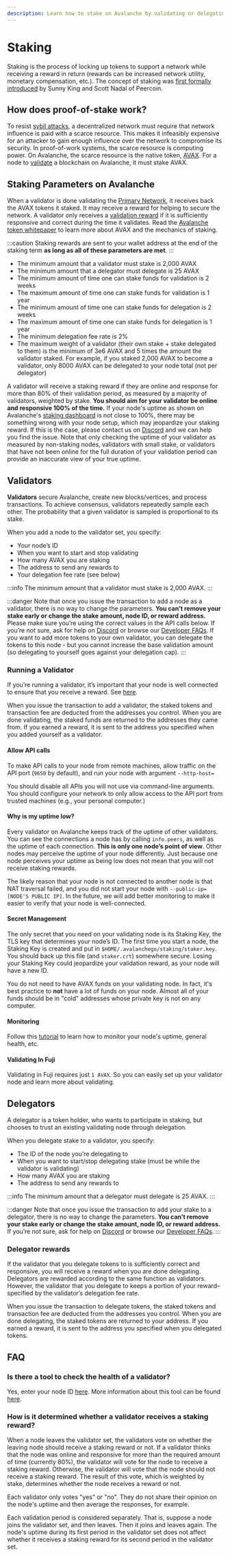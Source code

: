 ```yaml
---
description: Learn how to stake on Avalanche by validating or delegating
---
```


# Staking

Staking is the process of locking up tokens to support a network while receiving a reward in return \(rewards can be increased network utility, monetary compensation, etc.\). The concept of staking was [first formally introduced](https://web.archive.org/web/20160306084128/https://peercoin.net/assets/paper/peercoin-paper.pdf) by Sunny King and Scott Nadal of Peercoin.

## How does proof-of-stake work?

To resist [sybil attacks](https://support.avalabs.org/en/articles/4064853-what-is-a-sybil-attack), a decentralized network must require that network influence is paid with a scarce resource. This makes it infeasibly expensive for an attacker to gain enough influence over the network to compromise its security. In proof-of-work systems, the scarce resource is computing power. On Avalanche, the scarce resource is the native token, [AVAX](../../#avalanche-avax-token). For a node to [validate](http://support.avalabs.org/en/articles/4064704-what-is-a-blockchain-validator) a blockchain on Avalanche, it must stake AVAX.

## Staking Parameters on Avalanche

When a validator is done validating the [Primary Network](http://support.avalabs.org/en/articles/4135650-what-is-the-primary-network), it receives back the AVAX tokens it staked. It may receive a reward for helping to secure the network. A validator only receives a [validation reward](http://support.avalabs.org/en/articles/4587396-what-are-validator-staking-rewards) if it is sufficiently responsive and correct during the time it validates. Read the [Avalanche token whitepaper](https://files.avalabs.org/papers/token.pdf) to learn more about AVAX and the mechanics of staking.

:::caution
Staking rewards are sent to your wallet address at the end of the staking term **as long as all of these parameters are met**.
:::

* The minimum amount that a validator must stake is 2,000 AVAX
* The minimum amount that a delegator must delegate is 25 AVAX
* The minimum amount of time one can stake funds for validation is 2 weeks
* The maximum amount of time one can stake funds for validation is 1 year
* The minimum amount of time one can stake funds for delegation is 2 weeks
* The maximum amount of time one can stake funds for delegation is 1 year
* The minimum delegation fee rate is 2%
* The maximum weight of a validator \(their own stake + stake delegated to them\) is the minimum of 3e6 AVAX and 5 times the amount the validator staked. For example, if you staked 2,000 AVAX to become a validator, only 8000 AVAX can be delegated to your node total \(not per delegator\)

A validator will receive a staking reward if they are online and response for more than 80% of their validation period, as measured by a majority of validators, weighted by stake. **You should aim for your validator be online and responsive 100% of the time.**
If your node's uptime as shown on Avalanche's [staking dashboard](https://stats.avax.network/dashboard/staking/) is not close to 100%, there may be something wrong with your node setup, which may jeopardize your staking reward. If this is the case, please contact us on [Discord](https://chat.avax.network) and we can help you find the issue. Note that only checking the uptime of your validator as measured by non-staking nodes, validators with small stake, or validators that have not been online for the full duration of your validation period can provide an inaccurate view of your true uptime.


## Validators

**Validators** secure Avalanche, create new blocks/vertices, and process transactions. To achieve consensus, validators repeatedly sample each other. The probability that a given validator is sampled is proportional to its stake.

When you add a node to the validator set, you specify:

* Your node’s ID
* When you want to start and stop validating
* How many AVAX you are staking
* The address to send any rewards to
* Your delegation fee rate \(see below\)

:::info
The minimum amount that a validator must stake is 2,000 AVAX.
:::

:::danger
Note that once you issue the transaction to add a node as a validator, there is no way to change the parameters. **You can’t remove your stake early or change the stake amount, node ID, or reward address.** Please make sure you’re using the correct values in the API calls below. If you’re not sure, ask for help on [Discord](https://chat.avax.network) or browse our [Developer FAQs](http://support.avalabs.org/en/collections/2618154-developer-faq). If you want to add more tokens to your own validator, you can delegate the tokens to this node - but you cannot increase the base validation amount \(so delegating to yourself goes against your delegation cap\).
:::

### Running a Validator <a id="running-a-validator"></a>

If you’re running a validator, it’s important that your node is well connected to ensure that you receive a reward. See [here](http://support.avalabs.org/en/articles/4594192-networking-setup).

When you issue the transaction to add a validator, the staked tokens and transaction fee are deducted from the addresses you control. When you are done validating, the staked funds are returned to the addresses they came from. If you earned a reward, it is sent to the address you specified when you added yourself as a validator.

#### Allow API calls <a id="allow-api-calls"></a>

To make API calls to your node from remote machines, allow traffic on the API port \(`9650` by default\), and run your node with argument `--http-host=`

You should disable all APIs you will not use via command-line arguments. You should configure your network to only allow access to the API port from trusted machines \(e.g., your personal computer.\)

#### Why is my uptime low? <a id="why-is-my-uptime-low"></a>

Every validator on Avalanche keeps track of the uptime of other validators. You can see the connections a node has by calling `info.peers`, as well as the uptime of each connection. **This is only one node’s point of view**. Other nodes may perceive the uptime of your node differently. Just because one node perceives your uptime as being low does not mean that you will not receive staking rewards.

The likely reason that your node is not connected to another node is that NAT traversal failed, and you did not start your node with `--public-ip=[NODE'S PUBLIC IP]`. In the future, we will add better monitoring to make it easier to verify that your node is well-connected.

#### Secret Management <a id="secret-management"></a>

The only secret that you need on your validating node is its Staking Key, the TLS key that determines your node’s ID. The first time you start a node, the Staking Key is created and put in `$HOME/.avalanchego/staking/staker.key`. You should back up this file \(and `staker.crt`\) somewhere secure. Losing your Staking Key could jeopardize your validation reward, as your node will have a new ID.

You do not need to have AVAX funds on your validating node. In fact, it's best practice to **not** have a lot of funds on your node. Almost all of your funds should be in "cold" addresses whose private key is not on any computer.

#### Monitoring <a id="monitoring"></a>

Follow this [tutorial](../../build/tutorials/nodes-and-staking/setting-up-node-monitoring.md) to learn how to monitor your node's uptime, general health, etc.

#### Validating In Fuji

Validating in Fuji requires just `1 AVAX`. So you can easily set up your validator node and learn more about validating.

## Delegators

A delegator is a token holder, who wants to participate in staking, but chooses to trust an existing validating node through delegation.

When you delegate stake to a validator, you specify:

* The ID of the node you’re delegating to
* When you want to start/stop delegating stake \(must be while the validator is validating\)
* How many AVAX you are staking
* The address to send any rewards to

:::info
The minimum amount that a delegator must delegate is 25 AVAX.
:::

:::danger
Note that once you issue the transaction to add your stake to a delegator, there is no way to change the parameters. **You can’t remove your stake early or change the stake amount, node ID, or reward address.** If you’re not sure, ask for help on [Discord](https://chat.avax.network) or browse our [Developer FAQs](http://support.avalabs.org/en/collections/2618154-developer-faq).
:::

### Delegator rewards <a id="delegator-rewards"></a>

If the validator that you delegate tokens to is sufficiently correct and responsive, you will receive a reward when you are done delegating. Delegators are rewarded according to the same function as validators. However, the validator that you delegate to keeps a portion of your reward–specified by the validator’s delegation fee rate.

When you issue the transaction to delegate tokens, the staked tokens and transaction fee are deducted from the addresses you control. When you are done delegating, the staked tokens are returned to your address. If you earned a reward, it is sent to the address you specified when you delegated tokens.

## FAQ

### Is there a tool to check the health of a validator?

Yes, enter your node ID [here](https://stats.avax.network/dashboard/validator-health-check). More information about this tool can be found [here](https://github.com/ava-labs/avalanche-docs/tree/5522f4864aab0089e456bfa3876f2dc4a4c01fe9/build/tools/avalanche-stats/README.md#validator-health-check).

### How is it determined whether a validator receives a staking reward?

When a node leaves the validator set, the validators vote on whether the leaving node should receive a staking reward or not. If a validator thinks that the node was online and responsive for more than the required amount of time \(currently 80%\), the validator will vote for the node to receive a staking reward. Otherwise, the validator will vote that the node should not receive a staking reward. The result of this vote, which is weighted by stake, determines whether the node receives a reward or not.

Each validator only votes "yes" or "no". They do not share their opinion on the node's uptime and then average the responses, for example.

Each validation period is considered separately. That is, suppose a node joins the validator set, and then leaves. Then it joins and leaves again. The node's uptime during its first period in the validator set does not affect whether it receives a staking reward for its second period in the validator set.

